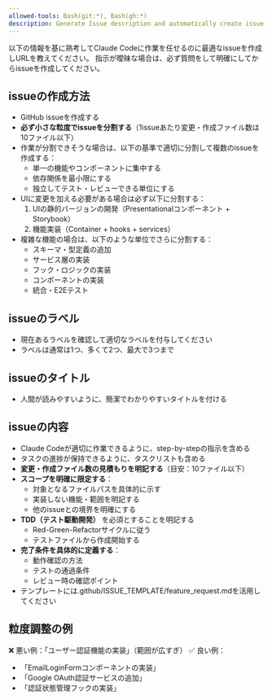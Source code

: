 ```yaml
---
allowed-tools: Bash(git:*), Bash(gh:*)
description: Generate Issue description and automatically create issue on GitHub
---
```

以下の情報を基に熟考してClaude Codeに作業を任せるのに最適なissueを作成しURLを教えてください。
指示が曖昧な場合は、必ず質問をして明確にしてからissueを作成してください。

## issueの作成方法
- GitHub issueを作成する
- **必ず小さな粒度でissueを分割する**（1issueあたり変更・作成ファイル数は10ファイル以下）
- 作業が分割できそうな場合は、以下の基準で適切に分割して複数のissueを作成する：
  - 単一の機能やコンポーネントに集中する
  - 依存関係を最小限にする
  - 独立してテスト・レビューできる単位にする
- UIに変更を加える必要がある場合は必ず以下に分割する：
  1. UIの静的バージョンの開発（Presentationalコンポーネント + Storybook）
  2. 機能実装（Container + hooks + services）
- 複雑な機能の場合は、以下のような単位でさらに分割する：
  - スキーマ・型定義の追加
  - サービス層の実装
  - フック・ロジックの実装
  - コンポーネントの実装
  - 統合・E2Eテスト

## issueのラベル
- 現在あるラベルを確認して適切なラベルを付与してください
- ラベルは通常は1つ、多くて2つ、最大で3つまで

## issueのタイトル
- 人間が読みやすいように、簡潔でわかりやすいタイトルを付ける

## issueの内容
- Claude Codeが適切に作業できるように、step-by-stepの指示を含める
- タスクの進捗が保持できるように、タスクリストも含める
- **変更・作成ファイル数の見積もりを明記する**（目安：10ファイル以下）
- **スコープを明確に限定する**：
  - 対象となるファイルパスを具体的に示す
  - 実装しない機能・範囲を明記する
  - 他のissueとの境界を明確にする
- **TDD（テスト駆動開発）** を必須とすることを明記する
  - Red-Green-Refactorサイクルに従う
  - テストファイルから作成開始する
- **完了条件を具体的に定義する**：
  - 動作確認の方法
  - テストの通過条件
  - レビュー時の確認ポイント
- テンプレートには.github/ISSUE_TEMPLATE/feature_request.mdを活用してください

## 粒度調整の例
❌ 悪い例：「ユーザー認証機能の実装」（範囲が広すぎ）
✅ 良い例：
- 「EmailLoginFormコンポーネントの実装」
- 「Google OAuth認証サービスの追加」
- 「認証状態管理フックの実装」